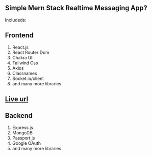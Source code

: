 ## Simple Mern Stack Realtime Messaging App?

Includeds:

## Frontend

1. React.js
2. React Router Dom
3. Chakra UI
4. Tailwind Css
5. Axios
6. Classnames
7. Socket.io/client
8. and many more libraries

## [Live url](https://kothabarta.vercel.app/)

## Backend

1. Express.js
2. MongoDB
3. Passport.js
4. Google OAuth
5. and many more libraries
